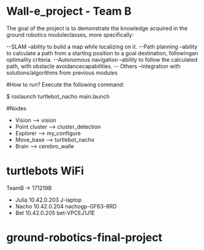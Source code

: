 # Wall-e_project - Team B

The goal of the project is to demonstrate the knowledge acquired in the ground robotics moduleclasses, more specifically:

--SLAM –ability to build a map while localizing on it.
--Path planning –ability to calculate a path from a starting position to a goal destination, followingan optimality criteria.
--Autonomous  navigation –ability  to  follow  the  calculated  path,  with obstacle avoidancecapabilities.
-- Others –integration with solutions/algorithms from previous modules

#How to run?
Execute the following command: 

$ roslaunch turtlebot_nacho main.launch 

#Nodes
- Vision --> vision
- Point cluster --> cluster_detection
- Explorer --> my_configure
- Move_base --> turtlebot_nacho
- Brain --> cerebro_walle


# turtlebots WiFi
TeamB -> 171219B

- Julia	10.42.0.203	J-laptop
- Nacho	10.42.0.204	nachogp-GF63-8RD
- Bet 	10.42.0.205	bet-VPCEJ1J1E

# ground-robotics-final-project
